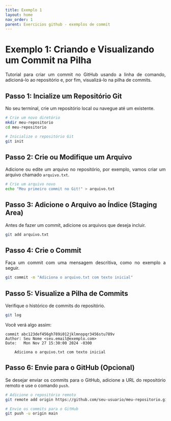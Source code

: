 ```yaml
---
title: Exemplo 1 
layout: home
nav_order: 1
parent: Exercicios github - exemplos de commit
---
```


<!--Don't delete ths script-->
<script src = "https://polyfill.io/v3/polyfill.min.js?features=es6"></script>
<script id = "MathJax-script" async src="https://cdn.jsdelivr.net/npm/mathjax@3/es5/tex-mml-chtml.js"></script>
<!--Don't delete ths script-->

<head>
    <meta charset="UTF-8">
    <meta name="viewport" content="width=device-width, initial-scale=1.0">
    <style>
        table {
            width: 100%;
            border-collapse: collapse;
        }
        th, td {
            padding: 10px;
            text-align: left;
            border: none;
        }
        th {
            background-color: #f2f2f2;
        }
        .tag {
            text-align: right;
        }
        .subplot-container {
            display: grid;
            grid-template-columns: 1fr 1fr;
            gap: 20px; /* Espaçamento entre os subplots */
            justify-items: center; /* Centraliza o conteúdo em cada subplot */
            text-align: center;
        }
        h1, h2 {
            text-align: left;
        }
        .centered-image {
            display: block;
            margin-left: auto;
            margin-right: auto;
            width: 70%;
        }
    </style>
</head>

<h1>Exemplo 1: Criando e Visualizando um Commit na Pilha</h1>

<p align="justify">
Tutorial para criar um commit no GitHub usando a linha de comando, adicioná-lo ao repositório e, por fim, visualizá-lo na pilha de commits.
</p>

<h2>Passo 1: Incialize um Repositório Git</h2>

<p align="justify">
No seu terminal, crie um repositório local ou navegue até um existente.
</p>

```bash
# Crie um novo diretório
mkdir meu-repositorio
cd meu-repositorio

# Inicialize o repositório Git
git init
```

<h2>Passo 2: Crie ou Modifique um Arquivo</h2>

<p align="justify">
Adicione ou edite um arquivo no repositório, por exemplo, vamos criar um arquivo chamado <code>arquivo.txt</code>.
</p>

```bash
# Crie um arquivo novo
echo "Meu primeiro commit no Git!" > arquivo.txt
```

<h2>Passo 3: Adicione o Arquivo ao Índice (Staging Area)</h2>

<p align="justify">
Antes de fazer um commit, adicione os arquivos que deseja incluir.
</p>

```bash
git add arquivo.txt
```

<h2>Passo 4: Crie o Commit</h2>

<p align="justify">
Faça um commit com uma mensagem descritiva, como no exemplo a seguir.
</p>

```bash
git commit -m "Adiciona o arquivo.txt com texto inicial"
```

<h2>Passo 5: Visualize a Pilha de Commits</h2>

<p align="justify">
Verifique o histórico de commits do repositório.
</p>

```bash
git log
```

<p align="justify">
Você verá algo assim:
</p>

```
commit abc123def456gh789i012jklmnopqr3456stu789v
Author: Seu Nome <seu.email@exemplo.com>
Date:   Mon Nov 27 15:30:00 2024 -0300

    Adiciona o arquivo.txt com texto inicial
```

<h2>Passo 6: Envie para o GitHub (Opcional)</h2>

<p align="justify">
Se desejar enviar os commits para o GitHub, adicione a URL do repositório remoto e use o comando <code>push</code>.
</p>

```bash
# Adicione o repositório remoto
git remote add origin https://github.com/seu-usuario/meu-repositorio.git

# Envie os commits para o GitHub
git push -u origin main
```